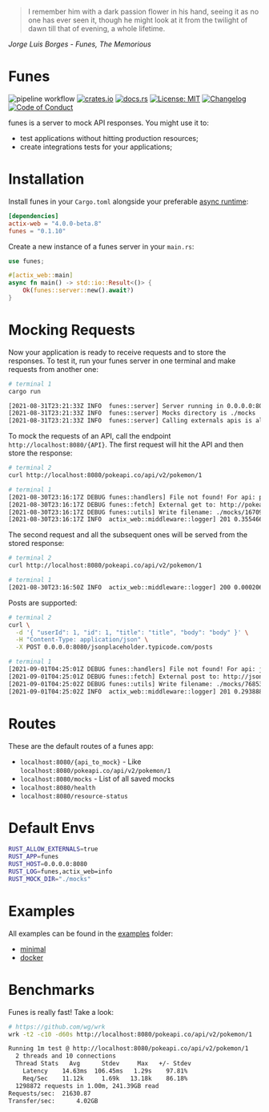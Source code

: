 > I remember him with a dark passion flower in his hand, seeing it as no one has ever seen it, though he might look at it from the twilight of dawn till that of evening, a whole lifetime.

*Jorge Luis Borges - Funes, The Memorious*

# Funes

![pipeline workflow](https://github.com/rodmoioliveira/funes/actions/workflows/rust.yml/badge.svg)
[![crates.io](https://img.shields.io/crates/v/funes.svg)](https://crates.io/crates/funes)
[![docs.rs](https://docs.rs/funes/badge.svg)](https://docs.rs/funes)
[![License: MIT](https://img.shields.io/badge/License-MIT-blue.svg)](LICENSE)
[![Changelog](https://camo.githubusercontent.com/4d89fc2186d69bdbb2c6ea6cb54ab16915be5e5e0b63a393e87a75741f1baa8c/68747470733a2f2f696d672e736869656c64732e696f2f62616467652f6368616e67656c6f672d4348414e47454c4f472e6d642d253233453035373335)](CHANGELOG.md)
[![Code of Conduct](https://img.shields.io/badge/code-of%20conduct-blue.svg)](CODE_OF_CONDUCT.md)

funes is a server to mock API responses. You might use it to:
- test applications without hitting production resources;
- create integrations tests for your applications;

# Installation

Install funes in your `Cargo.toml` alongside your preferable [async
runtime](https://rust-lang.github.io/async-book/08_ecosystem/00_chapter.html):

```toml
[dependencies]
actix-web = "4.0.0-beta.8"
funes = "0.1.10"
```

Create a new instance of a funes server in your `main.rs`:

```rust
use funes;

#[actix_web::main]
async fn main() -> std::io::Result<()> {
    Ok(funes::server::new().await?)
}
```

# Mocking Requests

Now your application is ready to receive requests and to store the responses. To
test it, run your funes server in one terminal and make requests from another
one:

```sh
# terminal 1
cargo run

[2021-08-31T23:21:33Z INFO  funes::server] Server running in 0.0.0.0:8080
[2021-08-31T23:21:33Z INFO  funes::server] Mocks directory is ./mocks
[2021-08-31T23:21:33Z INFO  funes::server] Calling externals apis is allowed? true
```

To mock the requests of an API, call the endpoint `http://localhost:8080/{API}`.
The first request will hit the API and then store the response:

```sh
# terminal 2
curl http://localhost:8080/pokeapi.co/api/v2/pokemon/1

# terminal 1
[2021-08-30T23:16:17Z DEBUG funes::handlers] File not found! For api: pokeapi.co/api/v2/pokemon/1, resource: ./mocks/16709024112015907760.json
[2021-08-30T23:16:17Z DEBUG funes::fetch] External get to: http://pokeapi.co/api/v2/pokemon/1
[2021-08-30T23:16:17Z DEBUG funes::utils] Write filename: ./mocks/16709024112015907760.json
[2021-08-30T23:16:17Z INFO  actix_web::middleware::logger] 201 0.355466 GET /pokeapi.co/api/v2/pokemon/1 HTTP/1.1 curl/7.64.1 bytes:199394
```

The second request and all the subsequent ones will be served from
the stored response:

```sh
# terminal 2
curl http://localhost:8080/pokeapi.co/api/v2/pokemon/1

# terminal 1
[2021-08-30T23:16:50Z INFO  actix_web::middleware::logger] 200 0.000206 GET /pokeapi.co/api/v2/pokemon/1 HTTP/1.1 curl/7.64.1 bytes:199394
```

Posts are supported:

```sh
# terminal 2
curl \
  -d '{ "userId": 1, "id": 1, "title": "title", "body": "body" }' \
  -H "Content-Type: application/json" \
  -X POST 0.0.0.0:8080/jsonplaceholder.typicode.com/posts

# terminal 1
[2021-09-01T04:25:01Z DEBUG funes::handlers] File not found! For api: jsonplaceholder.typicode.com/posts, resource: ./mocks/768531861528487606.json, payload_post: {"body":"body","id":1,"title":"title","userId":1}
[2021-09-01T04:25:01Z DEBUG funes::fetch] External post to: http://jsonplaceholder.typicode.com/posts
[2021-09-01T04:25:02Z DEBUG funes::utils] Write filename: ./mocks/768531861528487606.json
[2021-09-01T04:25:02Z INFO  actix_web::middleware::logger] 201 0.293888 POST /jsonplaceholder.typicode.com/posts HTTP/1.1 curl/7.64.1 bytes:51
```

# Routes

These are the default routes of a funes app:

- `localhost:8080/{api_to_mock}` - Like `localhost:8080/pokeapi.co/api/v2/pokemon/1`
- `localhost:8080/mocks` - List of all saved mocks
- `localhost:8080/health`
- `localhost:8080/resource-status`

# Default Envs

```sh
RUST_ALLOW_EXTERNALS=true
RUST_APP=funes
RUST_HOST=0.0.0.0:8080
RUST_LOG=funes,actix_web=info
RUST_MOCK_DIR="./mocks"
```

# Examples

All examples can be found in the [examples](examples/) folder:

- [minimal](examples/minimal/)
- [docker](examples/docker/)

# Benchmarks

Funes is really fast! Take a look:

```sh
# https://github.com/wg/wrk
wrk -t2 -c10 -d60s http://localhost:8080/pokeapi.co/api/v2/pokemon/1

Running 1m test @ http://localhost:8080/pokeapi.co/api/v2/pokemon/1
  2 threads and 10 connections
  Thread Stats   Avg      Stdev     Max   +/- Stdev
    Latency    14.63ms  106.45ms   1.29s    97.81%
    Req/Sec    11.12k     1.69k   13.18k    86.18%
  1298872 requests in 1.00m, 241.39GB read
Requests/sec:  21630.87
Transfer/sec:      4.02GB
```
